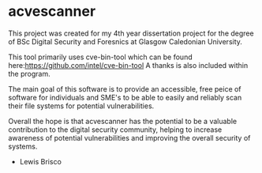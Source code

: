 # acvescanner
This project was created for my 4th year dissertation project for the degree of BSc Digital Security and Foresnics at Glasgow Caledonian University.

This tool primarily uses cve-bin-tool which can be found here:https://github.com/intel/cve-bin-tool 
A thanks is also included within the program.

The main goal of this software is to provide an accessible, free peice of software for individuals and SME's to be able to easily and reliably scan their file systems for potential vulnerabilities.

Overall the hope is that acvescanner has the potential to be a valuable contribution to the digital security community, helping to increase awareness of potential vulnerabilities and improving the overall security of systems.

- Lewis Brisco
